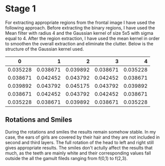 # Stage 1

For extracting appropriate regions from the frontal image I have used the following approach.
Before extracting the binary regions, I have used the Mean filter with radius 4 and the Gaussian
kernel of size 5x5 with sigma equal to 4. After the region extraction, I have used the mean kernel
in order to smoothen the overall extraction and eliminate the clutter. Below is the structure of the
Gaussian kernel used.


| 0 | 1 | 2 | 3 | 4 |
|:--------:| -------------:| -------------:|  -------------:|  -------------:|
| 0.035228 |	0.038671 |	0.039892 |	0.038671 |	0.035228 |
| 0.038671 |	0.042452 |	0.043792 |	0.042452	| 0.038671 |
| 0.039892 |	0.043792 |	0.045175 |	0.043792 | 0.039892 |
| 0.038671 |	0.042452 |	0.043792 |	0.042452	| 0.038671 |
| 0.035228 |	0.038671 |	0.039892 |	0.038671	| 0.035228 |

## Rotations and Smiles

During the rotations and smiles the results remain somehow stable. In my case, the ears of girls are covered by their hair and they are not included in second and third layers. The full rotation of the head to left and right still gives appropriate results. The smiles don't actully affect the results that much, as the teeth are mainly white and their corresponding values fall outside the all the gamult fileds ranging from f(0,1) to f(2,3).
